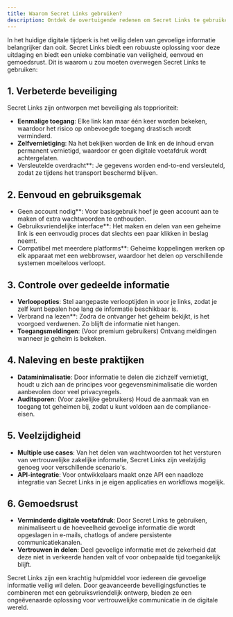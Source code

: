 ```yaml
---
title: Waarom Secret Links gebruiken?
description: Ontdek de overtuigende redenen om Secret Links te gebruiken voor het veilig, eenmalig delen van gevoelige informatie.
---
```



In het huidige digitale tijdperk is het veilig delen van gevoelige informatie belangrijker dan ooit. Secret Links biedt een robuuste oplossing voor deze uitdaging en biedt een unieke combinatie van veiligheid, eenvoud en gemoedsrust. Dit is waarom u zou moeten overwegen Secret Links te gebruiken:

## 1. Verbeterde beveiliging

Secret Links zijn ontworpen met beveiliging als topprioriteit:

- **Eenmalige toegang**: Elke link kan maar één keer worden bekeken, waardoor het risico op onbevoegde toegang drastisch wordt verminderd.
- **Zelfvernietiging**: Na het bekijken worden de link en de inhoud ervan permanent vernietigd, waardoor er geen digitale voetafdruk wordt achtergelaten.
- Versleutelde overdracht**: Je gegevens worden end-to-end versleuteld, zodat ze tijdens het transport beschermd blijven.

## 2. Eenvoud en gebruiksgemak

- Geen account nodig**: Voor basisgebruik hoef je geen account aan te maken of extra wachtwoorden te onthouden.
- Gebruiksvriendelijke interface**: Het maken en delen van een geheime link is een eenvoudig proces dat slechts een paar klikken in beslag neemt.
- Compatibel met meerdere platforms**: Geheime koppelingen werken op elk apparaat met een webbrowser, waardoor het delen op verschillende systemen moeiteloos verloopt.

## 3. Controle over gedeelde informatie

- **Verloopopties**: Stel aangepaste verlooptijden in voor je links, zodat je zelf kunt bepalen hoe lang de informatie beschikbaar is.
- Verbrand na lezen**: Zodra de ontvanger het geheim bekijkt, is het voorgoed verdwenen. Zo blijft de informatie niet hangen.
- **Toegangsmeldingen**: (Voor premium gebruikers) Ontvang meldingen wanneer je geheim is bekeken.

## 4. Naleving en beste praktijken

- **Dataminimalisatie**: Door informatie te delen die zichzelf vernietigt, houdt u zich aan de principes voor gegevensminimalisatie die worden aanbevolen door veel privacyregels.
- **Auditsporen**: (Voor zakelijke gebruikers) Houd de aanmaak van en toegang tot geheimen bij, zodat u kunt voldoen aan de compliance-eisen.

## 5. Veelzijdigheid

- **Multiple use cases**: Van het delen van wachtwoorden tot het versturen van vertrouwelijke zakelijke informatie, Secret Links zijn veelzijdig genoeg voor verschillende scenario's.
- **API-integratie**: Voor ontwikkelaars maakt onze API een naadloze integratie van Secret Links in je eigen applicaties en workflows mogelijk.

## 6. Gemoedsrust

- **Verminderde digitale voetafdruk**: Door Secret Links te gebruiken, minimaliseert u de hoeveelheid gevoelige informatie die wordt opgeslagen in e-mails, chatlogs of andere persistente communicatiekanalen.
- **Vertrouwen in delen**: Deel gevoelige informatie met de zekerheid dat deze niet in verkeerde handen valt of voor onbepaalde tijd toegankelijk blijft.

Secret Links zijn een krachtig hulpmiddel voor iedereen die gevoelige informatie veilig wil delen. Door geavanceerde beveiligingsfuncties te combineren met een gebruiksvriendelijk ontwerp, bieden ze een ongeëvenaarde oplossing voor vertrouwelijke communicatie in de digitale wereld.
